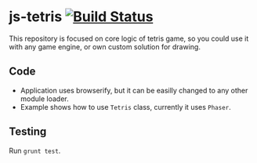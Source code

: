# js-tetris [![Build Status](https://travis-ci.org/vergilius/js-tetris.svg?branch=master)](https://travis-ci.org/vergilius/js-tetris)

This repository is focused on core logic of tetris game, so you could use it with any game engine, or own custom solution for drawing.

## Code

- Application uses browserify, but it can be easilly changed to any other module loader.
- Example shows how to use `Tetris` class, currently it uses `Phaser`.

## Testing

Run `grunt test`.
